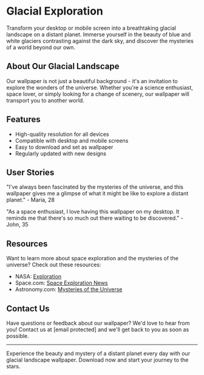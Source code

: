<!--font:Creepster-->

# Glacial Exploration

Transform your desktop or mobile screen into a breathtaking glacial landscape on a distant planet. Immerse yourself in the beauty of blue and white glaciers contrasting against the dark sky, and discover the mysteries of a world beyond our own.

## About Our Glacial Landscape

Our wallpaper is not just a beautiful background - it's an invitation to explore the wonders of the universe. Whether you're a science enthusiast, space lover, or simply looking for a change of scenery, our wallpaper will transport you to another world.

## Features

- High-quality resolution for all devices
- Compatible with desktop and mobile screens
- Easy to download and set as wallpaper
- Regularly updated with new designs

## User Stories

"I've always been fascinated by the mysteries of the universe, and this wallpaper gives me a glimpse of what it might be like to explore a distant planet." - Maria, 28

"As a space enthusiast, I love having this wallpaper on my desktop. It reminds me that there's so much out there waiting to be discovered." - John, 35

## Resources

Want to learn more about space exploration and the mysteries of the universe? Check out these resources:

- NASA: [Exploration](#)
- Space.com: [Space Exploration News](#)
- Astronomy.com: [Mysteries of the Universe](#)

## Contact Us

Have questions or feedback about our wallpaper? We'd love to hear from you! Contact us at [email protected] and we'll get back to you as soon as possible.

---

Experience the beauty and mystery of a distant planet every day with our glacial landscape wallpaper. Download now and start your journey to the stars.

<!--

Write me content for website with wallpaper which alt text is:

"A photograph of a glacier on a distant planet, with the blue and white colors contrasting against the dark sky."

The name/title of the page should not be 1:1 copy of the alt text but rather a real content of the website which is using this wallpaper.

- Use markdown format 
- Start with heading
- Heading should be short and concise
- The content should look like a real website 
- The website should not be about the wallpaper, wallpaper is just a related background
- Heading should be contain work "wallpaper" or "background"
- Include real sections like references, contact, user stories, etc. use things relevant to the page purpose.
- Feel free to use structure like headings, bullets, numbering, blockquotes, paragraphs, horizontal lines, etc.
- You can use formatting like bold or _italic_
- You can include UTF-8 emojis
- Links should be only #hash anchors (and you can refer to the document itself)
- Do not include images


---


# Discover the Wonders of Glaciers with Our Arctic Adventure Wallpaper

Transform your desktop or mobile screen into a stunning Arctic landscape with our glacier wallpaper. Immerse yourself in the beauty of a distant planet, where blue and white glaciers contrast against the dark sky.

## About Our Arctic Adventure Wallpaper

Our glacier wallpaper is not just a pretty background - it's an invitation to explore the wonders of nature. Whether you're a nature lover, adventure seeker, or simply looking for a change of scenery, our wallpaper will transport you to another world.

## Features

- High-quality resolution for all devices
- Compatible with desktop and mobile screens
- Easy to download and set as wallpaper
- Regularly updated with new designs

## User Stories

"I've always been fascinated by glaciers, but I've never had the chance to see one in person. This wallpaper gives me a glimpse of what it might be like to stand in front of one." - Maria, 28

"I work in a busy office, and sometimes I need a mental break. Looking at this wallpaper reminds me that there's a whole world outside of my computer screen." - John, 35

## References

Want to learn more about glaciers and their impact on the environment? Check out these resources:

- National Geographic: [Glacier](#)
- NASA: [The Melting Glaciers of Antarctica](#)
- World Wildlife Fund: [Glaciers](#)

## Contact Us

Have questions or feedback about our wallpaper? We'd love to hear from you! Contact us at [email protected] and we'll get back to you as soon as possible.

---

Experience the beauty of glaciers every day with our Arctic Adventure wallpaper. Download now and start your journey to a distant planet.


---


Heading should not include word "wallpaper". The website should not be about the wallpaper itself, wallpaper is just a related background, rewrite whole content.


---


# Explore the Mysteries of a Distant Planet with Our Glacial Landscape

Transform your desktop or mobile screen into a breathtaking glacial landscape on a distant planet. Immerse yourself in the beauty of blue and white glaciers contrasting against the dark sky, and discover the mysteries of a world beyond our own.

## About Our Glacial Landscape

Our wallpaper is not just a beautiful background - it's an invitation to explore the wonders of the universe. Whether you're a science enthusiast, space lover, or simply looking for a change of scenery, our wallpaper will transport you to another world.

## Features

- High-quality resolution for all devices
- Compatible with desktop and mobile screens
- Easy to download and set as wallpaper
- Regularly updated with new designs

## User Stories

"I've always been fascinated by the mysteries of the universe, and this wallpaper gives me a glimpse of what it might be like to explore a distant planet." - Maria, 28

"As a space enthusiast, I love having this wallpaper on my desktop. It reminds me that there's so much out there waiting to be discovered." - John, 35

## Resources

Want to learn more about space exploration and the mysteries of the universe? Check out these resources:

- NASA: [Exploration](#)
- Space.com: [Space Exploration News](#)
- Astronomy.com: [Mysteries of the Universe](#)

## Contact Us

Have questions or feedback about our wallpaper? We'd love to hear from you! Contact us at [email protected] and we'll get back to you as soon as possible.

---

Experience the beauty and mystery of a distant planet every day with our glacial landscape wallpaper. Download now and start your journey to the stars.

-->
